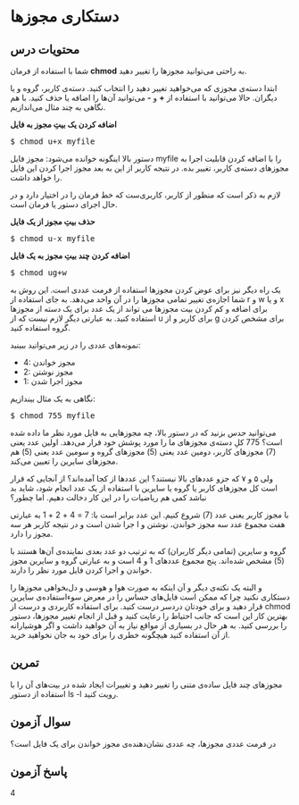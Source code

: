 # دستکاری مجوزها

## محتویات درس

شما با استفاده از فرمان <b>chmod</b> به راحتی می‌توانید مجوزها را تغییر دهید.

ابتدا دسته‌ی مجوزی که می‌خواهید تغییر دهید را انتخاب کنید. دسته‌ی کاربر، گروه و یا دیگران. حالا می‌توانید با استفاده از <b>+</b> و <b>-</b> می‌توانید آن‌ها را اضافه یا حذف کنید. با هم نگاهی به چند مثال می‌اندازیم.

<b>اضافه کردن یک بیتِ مجوز به فایل</b>
<pre>$ chmod u+x myfile</pre>

دستور بالا اینگونه خوانده می‌شود: مجوز فایل myfile را با اضافه کردن قابلیت اجرا به مجوزهای دسته‌ی کاربر، تغییر بده. در نتیجه کاربر از این به بعد مجوز اجرا کردن این فایل را خواهد داشت.

لازم به ذکر است که منظور از کاربر، کاربری‌ست که خط فرمان را در اختیار دارد و در حال اجرای دستور یا فرمان است.


<b>حذف بیتِ مجوز از یک فایل</b>
<pre>$ chmod u-x myfile</pre>

<b>اضافه کردن چند بیتِ مجوز به یک فایل</b>
<pre>$ chmod ug+w</pre>

یک راه دیگر نیز برای عوض کردن مجوزها استفاده از فرمت عددی است. این روش به شما اجازه‌ی تغییر تمامی مجوزها را در آن واحد می‌دهد. به جای استفاده از r و w و یا x برای اضافه و کم کردن بیت مجوزها می تواند از یک عدد برای یک دسته از مجوزها استفاده کنید. به عبارتی دیگر لازم نیست که از u برای کاربر و از g برای مشخص کردن گروه استفاده کنید.

نمونه‌های عددی را در زیر می‌توانید ببینید:

<ul>
<li>4: مجوز خواندن</li>
<li>2: مجوز نوشتن</li>
<li>1: مجوز اجرا شدن</li>
</ul>

نگاهی به یک مثال بیندازیم:

<pre>$ chmod 755 myfile</pre>

می‌توانید حدس بزنید که در دستور بالا، چه مجوزهایی به فایل مورد نظر ما داده شده است؟ 775 کلِ دسته‌ی مجوزهای ما را مورد پوشش خود قرار می‌دهد. اولین عدد یعنی (7) مجوزهای کاربر، دومین عدد یعنی (5) مجوزهای گروه و سومین عدد یعنی (5) هم مجوزهای سایرین را تعیین می‌کند.

ولی ۵ و ۷ که جزو عددهای بالا نیستند؟ این عددها از کجا آمده‌اند؟ از آنجایی که قرار است کل مجوزهای کاربر یا گروه یا سایرین با استفاده از یک عدد انجام شود، شاید بد نباشد کمی هم ریاضیات را در این کار دخالت دهیم. اما چطور؟

با مجوز کاربر یعنی عدد (7) شروع کنیم. این عدد برابر است با: 7 = 4 + 2 + 1 به عبارتی هفت مجموع عدد سه مجوز خواندن، نوشتن و ا جرا شدن است و در نتیجه کاربر هر سه مجوز را دارد.

گروه و سایرین (تمامی دیگر کاربران) که به ترتیب دو عدد بعدی نماینده‌ی آن‌ها هستند با (5) مشخص شده‌اند. پنج مجموع عددهای 1 و 4 است و به عبارتی گروه و سایرین مجوز خواندن و اجرا کردن فایل مورد نظر را دارند.

و البته یک نکته‌ی دیگر و آن اینکه به صورت هوا و هوسی و دل‌بخواهی مجوزها را دستکاری نکنید چرا که ممکن است فایل‌های حساس را در معرض سوءاستفاده‌ی سایرین قرار دهید و برای خودتان دردسر درست کنید. برای استفاده کاربردی و درست از chmod بهترین کار این است که جانب احتیاط را رعایت کنید و قبل از انجام تغییر مجوزها، دستور را بررسی کنید. به هر حال در بسیاری از مواقع نیاز به آن خواهید داشت و اگر هوشیارانه از آن استفاده کنید هیچگونه خطری را برای خود به جان نخواهید خرید.


## تمرین

مجوزهای چند فایل ساده‌ی متنی را تغییر دهید و تغییرات ایجاد شده در بیت‌های آن را با استفاده از دستور ls -l رویت کنید.


## سوال آزمون

در فرمت عددی مجوزها، چه عددی نشان‌دهنده‌ی مجوز خواندن برای یک فایل است؟


## پاسخ آزمون

4
